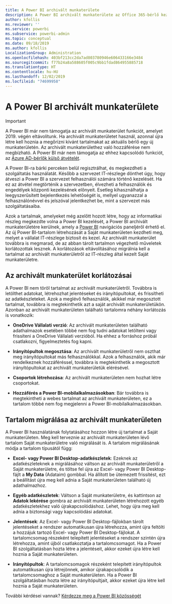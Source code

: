 ```yaml
---
title: A Power BI archivált munkaterülete
description: A Power BI archivált munkaterülete az Office 365-bérlő kezelése után
author: kfollis
ms.reviewer: ''
ms.service: powerbi
ms.subservice: powerbi-admin
ms.topic: conceptual
ms.date: 09/18/2019
ms.author: kfollis
LocalizationGroup: Administration
ms.openlocfilehash: 403bf213cc2da7ad803780946e606433166e3484
ms.sourcegitcommit: f77b24a8a588605f005c9bb1fdad864955885718
ms.translationtype: HT
ms.contentlocale: hu-HU
ms.lasthandoff: 12/02/2019
ms.locfileid: "74699958"
---
```

# <a name="power-bi-archived-workspace"></a>A Power BI archivált munkaterülete

> [!IMPORTANT]
> A Power BI már nem támogatja az archivált munkaterület funkciót, amelyet 2019. végén eltávolítunk. Ha archivált munkaterületet használ, azonnal újra létre kell hoznia a megőrizni kívánt tartalmakat az aktuális bérlő egy új munkaterületén. Az archivált munkaterülethez való hozzáférése nem megbízható. A Power BI már nem támogatja az ehhez kapcsolódó funkciót, az [Azure AD-bérlők külső átvételét](service-admin-faq.md#what-is-the-process-to-manage-a-tenant-created-by-microsoft-for-my-users).

A Power BI-ra bárki perceken belül regisztrálhat, és megkezdheti a szolgáltatás használatát.  Később a szervezet IT-részlege dönthet úgy, hogy átveszi a Power BI a szervezet felhasználói számára történő kezelését.  Ha ez az átvétel megtörténik a szervezetben, élvezheti a felhasználók és engedélyek központi kezelésének előnyeit. Esetleg kihasználhatja a leegyszerűsített bejelentkezés lehetőségét is, mellyel ugyanazzal a felhasználónévvel és jelszóval jelentkezhet be, mint a szervezet más szolgáltatásaiba.

Azok a tartalmak, amelyeket még azelőtt hozott létre, hogy az informatikai részleg megkezdte volna a Power BI kezelését, a Power BI archivált munkaterületére kerülnek, amely a [Power BI](https://app.powerbi.com) navigációs paneljéről érhető el. Az új Power BI-tartalom létrehozását a Saját munkaterületen kezdheti meg, melyet a vállalat IT-részlege biztosít és kezel.  Az archivált munkaterület továbbra is megmarad, de az abban tárolt tartalmon végezhető műveletek korlátozottak lesznek.  A korlátozások eltávolításához migrálnia kell a tartalmat az archivált munkaterületről az IT-részleg által kezelt Saját munkaterületre.

## <a name="restrictions-in-your-archived-workspace"></a>Az archivált munkaterület korlátozásai

A Power BI nem töröl tartalmat az archivált munkaterületről. Továbbra is letölthet adatokat, létrehozhat jelentéseket és irányítópultokat, és frissítheti az adatkészleteket. Azok a meglévő felhasználók, akikkel már megosztott tartalmat, továbbra is megtekinthetik azt a saját archivált munkaterületükön. Azonban az archivált munkaterületen található tartalomra néhány korlátozás is vonatkozik:

* **OneDrive Vállalati verzió**: Az archivált munkaterületen található adathalmazok esetében többé nem fog tudni adatokat letölteni vagy frissíteni a OneDrive Vállalati verzióból.  Ha ehhez a forráshoz próbál csatlakozni, figyelmeztetés fog kapni.

* **Irányítópultok megosztása**: Az archivált munkaterületről nem oszthat meg irányítópultokat más felhasználókkal.  Azok a felhasználók, akik már rendelkeznek hozzáféréssel, továbbra is megtekinthetik a megosztott irányítópultokat az archivált munkaterületük elérésével.

* **Csoportok létrehozása**: Az archivált munkaterületen nem hozhat létre csoportokat.

* **Hozzáférés a Power BI-mobilalkalmazásokban**: Bár továbbra is megtekintheti a webes tartalmat az archivált munkaterületen, ez a tartalom többé nem fog megjelenni a Power BI-mobilalkalmazásokban.

## <a name="migrating-content-in-your-archived-workspace"></a>Tartalom migrálása az archivált munkaterületen

A Power BI használatának folytatásához hozzon létre új tartalmat a Saját munkaterületen. Meg kell terveznie az archivált munkaterületen lévő tartalom Saját munkaterületre való migrálását is.  A tartalom migrálásának módja a tartalom típusától függ:

* **Excel- vagy Power BI Desktop-adatkészletek**: Ezeknek az adatkészleteknek a migrálásához váltson az archivált munkaterületről a Saját munkaterületre, és töltse fel újra az Excel- vagy Power BI Desktop-fájlt a **My Data** (Adataim) gombbal.  Ha állított be ütemezett frissítést, ezt a beállítást újra meg kell adnia a Saját munkaterületen található új adathalmazhoz.

* **Egyéb adatkészletek**: Váltson a Saját munkaterületre, és kattintson az **Adatok lekérése** gombra az archivált munkaterületen létrehozott egyéb adatkészletekhez való újrakapcsolódáshoz.  Lehet, hogy újra meg kell adnia a biztonsági vagy kapcsolódási adatokat.

* **Jelentések**: Az Excel- vagy Power BI Desktop-fájlokban tárolt jelentéseket a rendszer automatikusan újra létrehozza, amint újra feltölti a hozzájuk tartozó Excel- vagy Power BI Desktop-fájlokat. A tartalomcsomag részeként telepített jelentéseket a rendszer szintén újra létrehozza, amint újból csatlakoztatja a tartalomcsomagot. Ha a Power BI szolgáltatásban hozta létre a jelentéseit, akkor ezeket újra létre kell hoznia a Saját munkaterületen.

* **Irányítópultok**: A tartalomcsomagok részeként telepített irányítópultok automatikusan újra létrejönnek, amikor újrakapcsolódik a tartalomcsomaghoz a Saját munkaterületen. Ha a Power BI szolgáltatásban hozta létre az irányítópultjait, akkor ezeket újra létre kell hoznia a Saját munkaterületen.

További kérdései vannak? [Kérdezze meg a Power BI közösségét](https://community.powerbi.com/)


